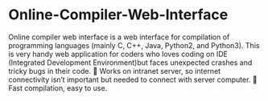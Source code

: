 # Online-Compiler-Web-Interface
 Online compiler web interface is a web interface for compilation of programming languages (mainly C, C++, Java, Python2, and Python3). This is very handy web application for coders who loves coding on IDE (Integrated Development Environment)but faces unexpected crashes and tricky bugs in their code.  Works on intranet server, so internet connectivity isn’t important but needed to connect with server computer.  Fast compilation, easy to use.
